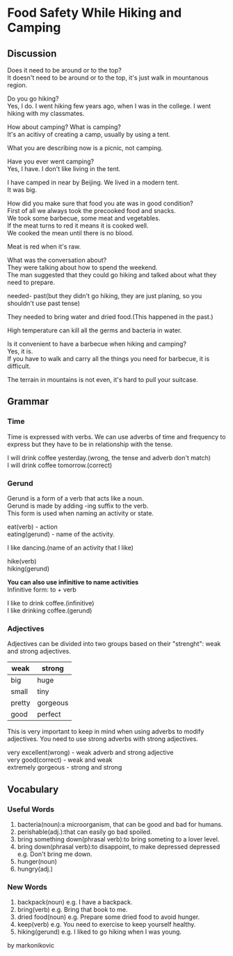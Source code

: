 # Food Safety While Hiking and Camping
## Discussion
Does it need to be around or to the top?  
It doesn't need to be around or to the top, it's just walk in mountanous region.  

Do you go hiking?  
Yes, I do. I went hiking few years ago, when I was in the college. I went hiking with my classmates.  

How about camping? What is camping?  
It's an acitivy of creating a camp, usually by using a tent.  

What you are describing now is a picnic, not camping.  

Have you ever went camping?  
Yes, I have. I don't like living in the tent.  

I have camped in near by Beijing. We lived in a modern tent.  
It was big.  

How did you make sure that food you ate was in good condition?  
First of all we always took the precooked food and snacks.  
We took some barbecue, some meat and vegetables.  
If the meat turns to red it means it is cooked well.  
We cooked the mean until there is no blood.  

Meat is red when it's raw.  

What was the conversation about?  
They were talking about how to spend the weekend.  
The man suggested that they could go hiking and talked about what they need to prepare.  


needed- past(but they didn't go hiking, they are just planing, so you shouldn't use past tense)  

They needed to bring water and dried food.(This happened in the past.)  

High temperature can kill all the germs and bacteria in water.  

Is it convenient to have a barbecue when hiking and camping?  
Yes, it is.  
If you have to walk and carry all the things you need for barbecue, it is difficult.  

The terrain in mountains is not even, it's hard to pull your suitcase.  
## Grammar
### Time
Time is expressed with verbs. We can use adverbs of time and frequency to express but they have to be in relationship with the tense.  

I will drink coffee yesterday.(wrong, the tense and adverb don't match)  
I will drink coffee tomorrow.(correct)  

### Gerund
Gerund is a form of a verb that acts like a noun.  
Gerund is made by adding -ing suffix to the verb.  
This form is used when naming an activity or state.  

eat(verb) - action  
eating(gerund) - name of the activity.  

I like dancing.(name of an activity that I like)  

hike(verb)  
hiking(gerund)  

**You can also use infinitive to name activities**  
Infinitive form: to + verb  

I like to drink coffee.(infinitive)  
I like drinking coffee.(gerund)  

### Adjectives
Adjectives can be divided into two groups based on their "strenght": weak and strong adjectives.  

| weak | strong
| --- | ---
| big | huge
| small | tiny
| pretty | gorgeous
| good | perfect

This is very important to keep in mind when using adverbs to modify adjectives. You need to use strong adverbs with strong adjectives.  

very excellent(wrong) - weak adverb and strong adjective  
very good(correct) - weak and weak  
extremely gorgeous - strong and strong  

## Vocabulary
### Useful Words
1. bacteria(noun):a microorganism, that can be good and bad for humans.
1. perishable(adj.):that can easily go bad spoiled.
1. bring something down(phrasal verb):to bring someting to a lover level.
1. bring down(phrasal verb):to disappoint, to make depressed depressed e.g. Don't bring me down.
1. hunger(noun)
1. hungry(adj.)

### New Words
1. backpack(noun) e.g. I have a backpack.
1. bring(verb) e.g. Bring that book to me.
1. dried food(noun) e.g. Prepare some dried food to avoid hunger.
1. keep(verb) e.g. You need to exercise to keep yourself healthy.
1. hiking(gerund) e.g. I liked to go hiking when I was young.

by markonikovic
